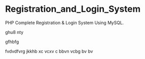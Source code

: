 # Registration_and_Login_System
PHP Complete Registration &amp; Login System Using MySQL.

ghu8
nty

gfhbfg

fvdvdfvrg
jkkhb 
xc vcxv c
 bbvn vcbg 
 bv bv 

